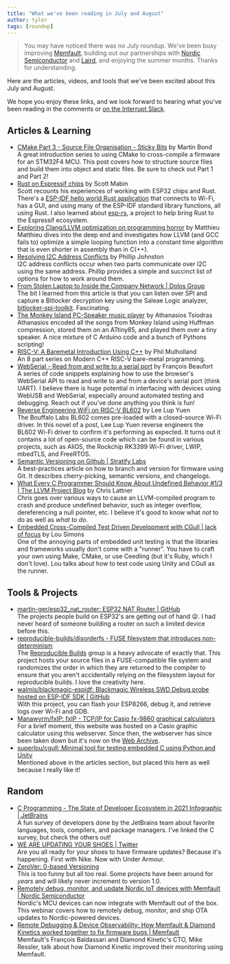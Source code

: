 ```yaml
---
title: "What we've been reading in July and August"
author: tyler
tags: [roundup]
---
```


<!-- excerpt start -->

> You may have noticed there was no July roundup. We've been busy improving [Memfault](https://memfault.com), building out our partnerships with [Nordic Semiconductor](https://memfault.com/news/monitoring-debugging-and-updating-nordic-powered-iot-products-made-easy-with-device-observability-platform-partnership/) and [Laird](https://memfault.com/news/laird-connectivity-partners-with-memfault-to-offer-device-observability-platform-for-its-connected-low-power-cellular-bluetooth-product-line/), and enjoying the summer months. Thanks for understanding.

Here are the articles, videos, and tools that we've been excited about this
July and August.

<!-- excerpt end -->

We hope you enjoy these links, and we look forward to hearing what you've been
reading in the comments or [on the Interrupt Slack](https://interrupt-slack.herokuapp.com/).

## Articles & Learning

- [CMake Part 3 - Source File Organisation - Sticky Bits](https://blog.feabhas.com/2021/08/cmake-part-3-source-file-organisation/) by Martin Bond<br>
  A great introduction series to using CMake to cross-compile a firmware for an STM32F4 MCU. This post covers how to structure source files and build them into object and static files. Be sure to check out Part 1 and Part 2!
- [Rust on Espressif chips](https://mabez.dev/blog/posts/esp-rust-espressif/) by Scott Mabin<br>Scott recounts his experiences of working with ESP32 chips and Rust. There's a [ESP-IDF hello world Rust application](https://github.com/ivmarkov/rust-esp32-std-hello) that connects to Wi-Fi, has a GUI, and using many of the ESP-IDF standard library functions, all using Rust. I also learned about [esp-rs](https://github.com/esp-rs), a project to help bring Rust to the Espressif ecosystem.
- [Exploring Clang/LLVM optimization on programming horror](https://blog.matthieud.me/2020/exploring-clang-llvm-optimization-on-programming-horror/) by Matthieu<br>Matthieu dives into the deep end and investigates how LLVM (and GCC fails to) optimize a simple looping function into a constant time algorithm that is even shorter in assembly than in C(++).
- [Resolving I2C Address Conflicts](https://embeddedartistry.com/blog/2021/08/02/resolving-i2c-address-conflicts/) by Phillip Johnston<br>
  I2C address conflicts occur when two parts communicate over I2C using the same address. Phillip provides a simple and succinct list of options for how to work around them.
- [From Stolen Laptop to Inside the Company Network | Dolos Group](https://dolosgroup.io/blog/2021/7/9/from-stolen-laptop-to-inside-the-company-network)<br>
  The bit I learned from this article is that you can listen over SPI and capture a Bitlocker decryption key using the Saleae Logic analyzer, [bitlocker-spi-toolkit](https://github.com/FSecureLABS/bitlocker-spi-toolkit). Fascinating.
- [The Monkey Island PC-Speaker music player](https://www.thanassis.space/monkeyisland.html) by Athanasios Tsiodras<br>
  Athanasios encoded all the songs from Monkey Island using Huffman compression, stored them on an ATtiny85, and played them over a tiny speaker. A nice mixture of C Arduino code and a bunch of Pythons scripting!
- [RISC-V: A Baremetal Introduction Using C++](https://philmulholland.medium.com/modern-c-for-bare-metal-risc-v-zero-to-blink-part-1-intro-def46973cbe7) by Phil Mulholland<br>
  An 8 part series on Modern C++ RISC-V bare-metal programming.
- [WebSerial - Read from and write to a serial port](https://web.dev/serial/) by François Beaufort<br>
  A series of code snippets explaining how to use the browser's WebSerial API to read and write to and from a device's serial port (think UART). I believe there is huge potential in interfacing with devices using WebUSB and WebSerial, especially around automated testing and debugging. Reach out if you've done anything you think is fun!
- [Reverse Engineering WiFi on RISC-V BL602](https://lupyuen.github.io/articles/wifi) by Lee Lup Yuen<br>
  The Bouffalo Labs BL602 comes pre-loaded with a closed-source Wi-Fi driver. In this novel of a post, Lee Lup Yuen reverse engineers the BL602 Wi-Fi driver to confirm it's performing as expected. It turns out it contains a lot of open-source code which can be found in various projects, such as AliOS, the Rockchip RK3399 Wi-Fi driver, LWIP, mbedTLS, and FreeRTOS.
- [Semantic Versioning on Github | Stratify Labs](https://blog.stratifylabs.co/device/2021-07-12-Semantic-Versioning-and-Github)<br>
  A best-practices article on how to branch and version for firmware using Git. It describes cherry-picking, semantic versions, and changelogs.
- [What Every C Programmer Should Know About Undefined Behavior #1/3 | The LLVM Project Blog](https://blog.llvm.org/2011/05/what-every-c-programmer-should-know.html) by Chris Lattner<br>
  Chris goes over various ways to cause an LLVM-compiled program to crash and produce undefined behavior, such as integer overflow, dereferencing a null pointer, etc. I believe it's good to know what _not_ to do as well as _what to do_.
- [Embedded Cross-Compiled Test Driven Development with CGull | lack of focus](https://www.louissimons.com/embedded-cross-compiled-tdd) by Lou Simons<br>
  One of the annoying parts of embedded unit testing is that the libraries and frameworks usually don't come with a "runner". You have to craft your own using Make, CMake, or use Ceedling (but it's Ruby, which I don't love). Lou talks about how to test code using Unity and CGull as the runner.

## Tools & Projects

- [martin-ger/esp32_nat_router: ESP32 NAT Router | GitHub](https://github.com/martin-ger/esp32_nat_router)<br>
  The projects people build on ESP32's are getting out of hand 😜. I had never heard of someone building a router on such a limited device before this.
- [reproducible-builds/disorderfs - FUSE filesystem that introduces non-determinism](https://salsa.debian.org/reproducible-builds/disorderfs)<br>
  The [Reproducible Builds](https://reproducible-builds.org/) group is a heavy advocate of exactly that. This project hosts your source files in a FUSE-compatible file system and randomizes the order in which they are returned to the compiler to ensure that you aren't accidentally relying on the filesystem layout for reproducible builds. I love the creativity here.
- [walmis/blackmagic-espidf: Blackmagic Wireless SWD Debug probe hosted on ESP-IDF SDK | GitHub](https://github.com/walmis/blackmagic-espidf)<br>
  With this project, you can flash your ESP8266, debug it, and retrieve logs over Wi-Fi and GDB.
- [Manawyrm/fxIP: fxIP - TCP/IP for Casio fx-9860 graphical calculators](https://github.com/Manawyrm/fxIP)<br>For a brief moment, this website was hosted on a Casio graphic calculator using this webserver. Since then, the webserver has since been taken down but it's now on the [Web Archive](http://web.archive.org/web/20210712193555/http://fxip.as203478.net/).
- [superlou/cgull: Minimal tool for testing embedded C using Python and Unity](https://github.com/superlou/cgull)<br>
  Mentioned above in the articles section, but placed this here as well because I really like it!

## Random

- [C Programming - The State of Developer Ecosystem in 2021 Infographic | JetBrains](https://www.jetbrains.com/lp/devecosystem-2021/c/)<br>
  A fun survey of developers done by the JetBrains team about favorite languages, tools, compilers, and package managers. I've linked the C survey, but check the others out!
- [WE ARE UPDATING YOUR SHOES | Twitter](https://twitter.com/avagliano_alex/status/1387095139508703233)<br>
  Are you all ready for your shoes to have firmware updates? Because it's happening. First with Nike. Now with Under Armour.
- [ZeroVer: 0-based Versioning](https://0ver.org/)<br>
  This is too funny but all too real. Some projects have been around for _years_ and will likely never increment to version 1.0.
- [Remotely debug, monitor, and update Nordic IoT devices with Memfault | Nordic Semiconductor](https://webinars.nordicsemi.com/remotely-debug-monitor-and-update-5)<br>
  Nordic's MCU devices can now integrate with Memfault out of the box. This webinar covers how to remotely debug, monitor, and ship OTA updates to Nordic-powered devices.
- [Remote Debugging & Device Observability: How Memfault & Diamond Kinetics worked together to fix firmware bugs | Memfault](https://memfault.com/webinars/remote-debugging-device-observability-how-memfault-diamond-kinetics-worked-together-to-fix-firmware-bugs/)<br>
  Memfault's François Baldassari and Diamond Kinetic's CTO, Mike Ressler, talk about how Diamond Kinetic improved their monitoring using Memfault.
